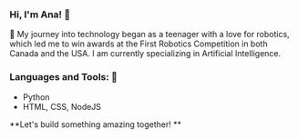 ### Hi, I'm Ana! 👋

🚀 My journey into technology began as a teenager with a love for robotics, which led me to win awards at the First Robotics Competition in both Canada and the USA. I am currently specializing in Artificial Intelligence.

### Languages and Tools: 🎨
- Python
- HTML, CSS, NodeJS 

**Let's build something amazing together! **

<!--
**anacanttu/anacanttu** is a ✨ _special_ ✨ repository because its `README.md` (this file) appears on your GitHub profile.

Here are some ideas to get you started:

- 🔭 I’m currently working on ...
- 🌱 I’m currently learning ...
- 👯 I’m looking to collaborate on ...
- 🤔 I’m looking for help with ...
- 💬 Ask me about ...
- 📫 How to reach me: ...
- 😄 Pronouns: ...
- ⚡ Fun fact: ...
-->
